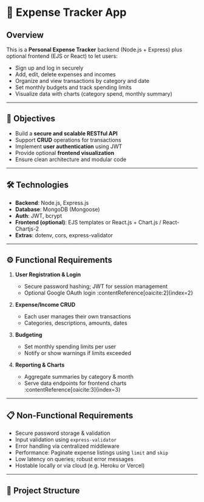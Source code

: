 # 🧾 Expense Tracker App

## Overview
This is a **Personal Expense Tracker** backend (Node.js + Express) plus optional frontend (EJS or React) to let users:
- Sign up and log in securely
- Add, edit, delete expenses and incomes
- Organize and view transactions by category and date
- Set monthly budgets and track spending limits
- Visualize data with charts (category spend, monthly summary)

---

## 🎯 Objectives
- Build a **secure and scalable RESTful API**
- Support **CRUD** operations for transactions
- Implement **user authentication** using JWT
- Provide optional **frontend visualization**
- Ensure clean architecture and modular code

---

## 🛠️ Technologies
- **Backend**: Node.js, Express.js  
- **Database**: MongoDB (Mongoose)  
- **Auth**: JWT, bcrypt  
- **Frontend (optional)**: EJS templates or React.js + Chart.js / React-Chartjs-2  
- **Extras**: dotenv, cors, express-validator

---

## ⚙️ Functional Requirements
1. **User Registration & Login**
   - Secure password hashing; JWT for session management  
   - Optional Google OAuth login :contentReference[oaicite:2]{index=2}  

2. **Expense/Income CRUD**
   - Each user manages their own transactions  
   - Categories, descriptions, amounts, dates  

3. **Budgeting**
   - Set monthly spending limits per user  
   - Notify or show warnings if limits exceeded  

4. **Reporting & Charts**
   - Aggregate summaries by category & month  
   - Serve data endpoints for frontend charts :contentReference[oaicite:3]{index=3}  

---

## 📋 Non-Functional Requirements
- Secure password storage & validation  
- Input validation using `express-validator`  
- Error handling via centralized middleware  
- Performance: Paginate expense listings using `limit` and `skip`  
- Low latency on queries; robust error messages  
- Hostable locally or via cloud (e.g. Heroku or Vercel)

---

## 📁 Project Structure

